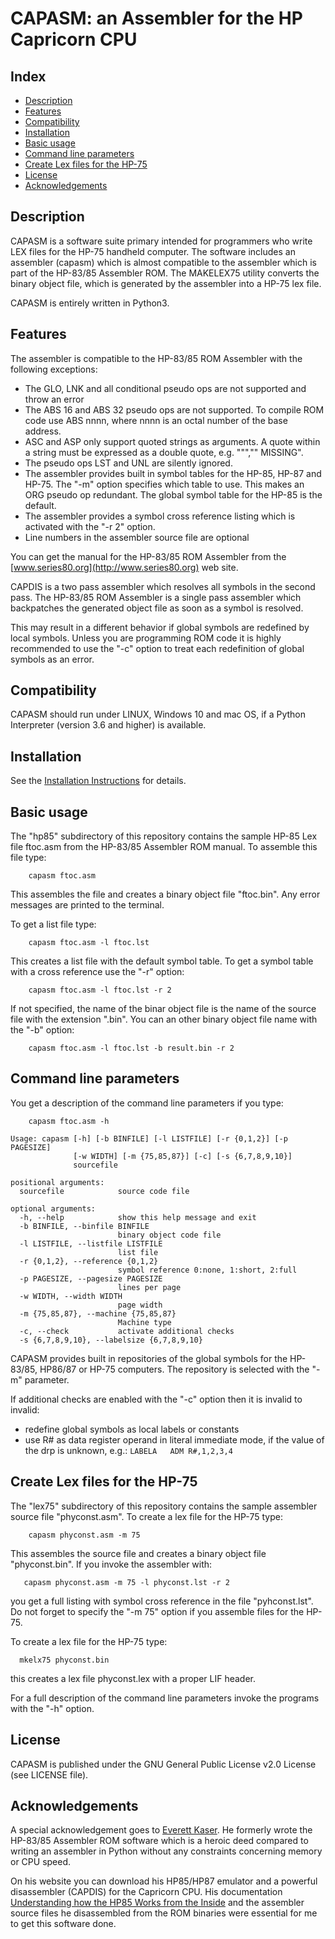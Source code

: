 CAPASM: an Assembler for the HP Capricorn CPU
=============================================


Index
-----

* [Description](#description)
* [Features](#features)
* [Compatibility](#compatibility)
* [Installation](#installation)
* [Basic usage](#basic-usage)
* [Command line parameters](#command-line-parameters)
* [Create Lex files for the HP-75](#create-lex-files-for-the-hp-75)
* [License](#license)
* [Acknowledgements](#acknowledgements)

Description
-----------
CAPASM is a software suite primary intended for programmers who write LEX files
for the HP-75 handheld computer. The software includes an assembler (capasm)
which is almost compatible to the assembler which is part of the HP-83/85
Assembler ROM. The MAKELEX75 utility converts the binary object file, which
is generated by the assembler into a HP-75 lex file.

CAPASM is entirely written in Python3.

Features
--------

The assembler is compatible to the HP-83/85 ROM Assembler with the following
exceptions:

* The GLO, LNK and all conditional pseudo ops are not supported and throw
  an error
* The ABS 16 and ABS 32 pseudo ops are not supported. To compile ROM code
  use ABS nnnn, where nnnn is an octal number of the base address.
* ASC and ASP only support quoted strings as arguments. A quote within a
  string must be expressed as a double quote, e.g. ""","" MISSING".
* The pseudo ops LST and UNL are silently ignored.
* The assembler provides built in symbol tables for the HP-85, HP-87 and
  HP-75. The "-m" option specifies which table to use. This makes an
  ORG pseudo op redundant. The global symbol table for the HP-85 is the default.
* The assembler provides a symbol cross reference listing which is activated
  with the "-r 2" option.
* Line numbers in the assembler source file are optional

You can get the manual for the HP-83/85 ROM Assembler from the 
[www.series80.org](http://www.series80.org) web site.

CAPDIS is a two pass assembler which resolves all symbols in the second pass.
The HP-83/85 ROM Assembler is a single pass assembler which backpatches the
generated object file as soon as a symbol is resolved. 

This may result in a different behavior if global symbols are redefined by 
local symbols.  Unless you are programming ROM code it is highly recommended 
to use the "-c" option to treat each redefinition of global symbols as an error.

Compatibility
-------------

CAPASM should run under LINUX, Windows 10 and mac OS, if a Python Interpreter (version 3.6 and higher) is available.


Installation
------------

See the [Installation Instructions](https://github.com/bug400/capasm/blob/master/INSTALL.md) for details.


Basic usage
-----------

The "hp85" subdirectory of this repository contains the sample HP-85 Lex file ftoc.asm from the HP-83/85 Assembler ROM manual. To assemble this file type:

        capasm ftoc.asm

This assembles the file and creates a binary object file "ftoc.bin". Any error messages are printed to the terminal.

To get a list file type:

        capasm ftoc.asm -l ftoc.lst

This creates a list file with the default symbol table. To get a symbol table
with a cross reference use the "-r" option:

        capasm ftoc.asm -l ftoc.lst -r 2

If not specified, the name of the binar object file is the name of the source file with the extension ".bin". You can an other binary object file name with the "-b" option:

        capasm ftoc.asm -l ftoc.lst -b result.bin -r 2


Command line parameters
-----------------------

You get a description of the command line parameters if you type:

        capasm ftoc.asm -h

```
Usage: capasm [-h] [-b BINFILE] [-l LISTFILE] [-r {0,1,2}] [-p PAGESIZE]
              [-w WIDTH] [-m {75,85,87}] [-c] [-s {6,7,8,9,10}]
              sourcefile

positional arguments:
  sourcefile            source code file

optional arguments:
  -h, --help            show this help message and exit
  -b BINFILE, --binfile BINFILE
                        binary object code file
  -l LISTFILE, --listfile LISTFILE
                        list file
  -r {0,1,2}, --reference {0,1,2}
                        symbol reference 0:none, 1:short, 2:full
  -p PAGESIZE, --pagesize PAGESIZE
                        lines per page
  -w WIDTH, --width WIDTH
                        page width
  -m {75,85,87}, --machine {75,85,87}
                        Machine type
  -c, --check           activate additional checks
  -s {6,7,8,9,10}, --labelsize {6,7,8,9,10}

```

CAPASM provides built in repositories of the global symbols for the HP-83/85, HP86/87 or HP-75 computers. The repository is selected with the "-m" parameter.

If additional checks are enabled with the "-c" option then it is invalid to
invalid:

* redefine global symbols as local labels or constants
* use R# as data register operand in literal immediate mode, if the value of
  the drp is unknown, e.g.: `LABELA   ADM R#,1,2,3,4`



Create Lex files for the HP-75
------------------------------

The "lex75" subdirectory of this repository contains the sample assembler 
source file "phyconst.asm". To create a lex file for the HP-75 type:

        capasm phyconst.asm -m 75

This assembles the source file and creates a binary object file "phyconst.bin".
If you invoke the assembler with:

       capasm phyconst.asm -m 75 -l phyconst.lst -r 2

you get a full listing with symbol cross reference in the file "pyhconst.lst".
Do not forget to specify the "-m 75" option if you assemble files for the
HP-75.

To create a lex file for the HP-75 type:

      mkelx75 phyconst.bin

this creates a lex file phyconst.lex with a proper LIF header.

For a full description of the command line parameters invoke the programs with
the "-h" option.
  

License
-------

CAPASM is published under the GNU General Public License v2.0 License 
(see LICENSE file).


Acknowledgements
----------------

A special acknowledgement goes to 
[Everett Kaser](https://www.kaser.com/hp85.html).
He formerly wrote the HP-83/85 Assembler ROM software which is a heroic deed
compared to writing an assembler in Python without any constraints concerning
memory or CPU speed.

On his website you can download his HP85/HP87 emulator and a powerful disassembler (CAPDIS) for the Capricorn CPU. His  documentation 
[Understanding how the HP85 Works from the Inside](https://groups.io/g/hpseries80/wiki/1884)
and the assembler source files he disassembled from the ROM binaries 
were essential for me to get this software done.
